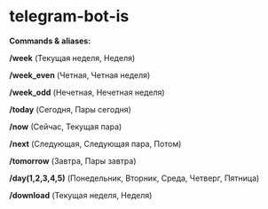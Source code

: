 # telegram-bot-is

**Commands & aliases:**

**/week** (Текущая неделя, Неделя)

**/week_even** (Четная, Четная неделя)

**/week_odd** (Нечетная, Нечетная неделя)

**/today** (Сегодня, Пары сегодня)

**/now** (Cейчас, Текущая пара)

**/next** (Следующая, Следующая пара, Потом)

**/tomorrow** (Завтра, Пары завтра)

**/day(1,2,3,4,5)** (Понедельник, Вторник, Среда, Четверг, Пятница)

**/download** (Текущая неделя, Неделя)
